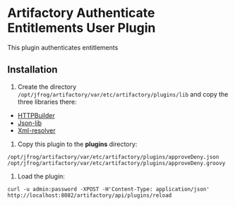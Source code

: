 Artifactory Authenticate Entitlements User Plugin
=======================================

This plugin authenticates entitlements

Installation
---------------------

1. Create the directory ``/opt/jfrog/artifactory/var/etc/artifactory/plugins/lib`` and copy the three libraries there:

  * [HTTPBuilder](https://bintray.com/bintray/jcenter/org.codehaus.groovy.modules.http-builder%3Ahttp-builder/_latestVersion)
  * [Json-lib](https://bintray.com/bintray/jcenter/net.sf.json-lib%3Ajson-lib/_latestVersion)
  * [Xml-resolver](https://bintray.com/bintray/jcenter/xml-resolver%3Axml-resolver/_latestVersion)

1. Copy this plugin to the **plugins** directory:

  ```
  /opt/jfrog/artifactory/var/etc/artifactory/plugins/approveDeny.json
  /opt/jfrog/artifactory/var/etc/artifactory/plugins/approveDeny.groovy
  ```
1. Load the plugin:

  ```
  curl -u admin:password -XPOST -H'Content-Type: application/json' http://localhost:8082/artifactory/api/plugins/reload
  ```
